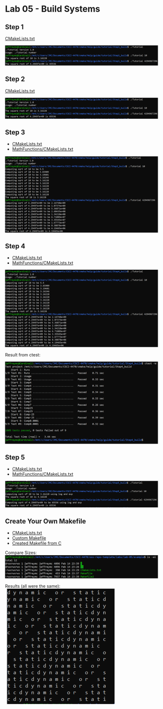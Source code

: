 # Lab 05 - Build Systems

## Step 1

[CMakeLists.txt](step1/CMakeLists.txt)

![tutorial_step1](Step1/tutorial_step1.PNG)

## Step 2

[CMakeLists.txt](step2/CMakeLists.txt)

![tutorial_step2](Step2/tutorial_step2.PNG)

## Step 3

- [CMakeLists.txt](step3/CMakeLists.txt)
- [MathFunctions/CMakeLists.txt](step3/MathCMakeLists.txt)

![tutorial_step3](Step3/tutorial_step3.PNG)

## Step 4

- [CMakeLists.txt](step4/CMakeLists.txt)
- [MathFunctions/CMakeLists.txt](step4/MathCMakeLists.txt)

![tutorial_step4](Step4/tutorial_step4.PNG)

Result from ctest:

![ctest](Step4/ctest.PNG)

## Step 5

- [CMakeLists.txt](step5/CMakeLists.txt)
- [MathFunctions/CMakeLists.txt](step5/MathCMakeLists.txt)

![tutorial_step5](Step5/tutorial_step5.PNG)

## Create Your Own Makefile

- [CMakeLists.txt](example/CMakeLists.txt)
- [Custom Makefile](example/Makefile)
- [Created Makefile from C](example/Makefile2)

Compare Sizes:
![sizes](example/sizes.PNG)

Results (all were the same):
![sizes](example/results.PNG)